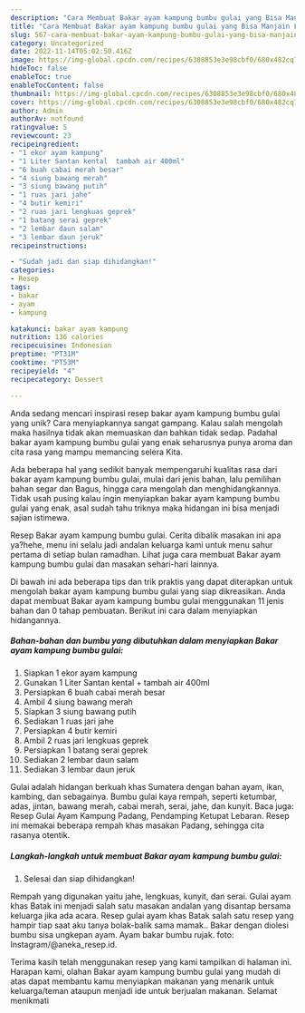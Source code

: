 ```yaml
---
description: "Cara Membuat Bakar ayam kampung bumbu gulai yang Bisa Manjain Lidah"
title: "Cara Membuat Bakar ayam kampung bumbu gulai yang Bisa Manjain Lidah"
slug: 567-cara-membuat-bakar-ayam-kampung-bumbu-gulai-yang-bisa-manjain-lidah
category: Uncategorized
date: 2022-11-14T05:02:50.416Z
image: https://img-global.cpcdn.com/recipes/6308853e3e98cbf0/680x482cq70/bakar-ayam-kampung-bumbu-gulai-foto-resep-utama.jpg
hideToc: false
enableToc: true
enableTocContent: false
thumbnail: https://img-global.cpcdn.com/recipes/6308853e3e98cbf0/680x482cq70/bakar-ayam-kampung-bumbu-gulai-foto-resep-utama.jpg
cover: https://img-global.cpcdn.com/recipes/6308853e3e98cbf0/680x482cq70/bakar-ayam-kampung-bumbu-gulai-foto-resep-utama.jpg
author: Admin
authorAv: notfound
ratingvalue: 5
reviewcount: 23
recipeingredient:
- "1 ekor ayam kampung"
- "1 Liter Santan kental  tambah air 400ml"
- "6 buah cabai merah besar"
- "4 siung bawang merah"
- "3 siung bawang putih"
- "1 ruas jari jahe"
- "4 butir kemiri"
- "2 ruas jari lengkuas geprek"
- "1 batang serai geprek"
- "2 lembar daun salam"
- "3 lembar daun jeruk"
recipeinstructions:

- "Sudah jadi dan siap dihidangkan!"
categories:
- Resep
tags:
- bakar
- ayam
- kampung

katakunci: bakar ayam kampung 
nutrition: 136 calories
recipecuisine: Indonesian
preptime: "PT31M"
cooktime: "PT53M"
recipeyield: "4"
recipecategory: Dessert

---
```





Anda sedang mencari inspirasi resep bakar ayam kampung bumbu gulai yang unik? Cara menyiapkannya sangat gampang. Kalau salah mengolah maka hasilnya tidak akan memuaskan dan bahkan tidak sedap. Padahal bakar ayam kampung bumbu gulai yang enak seharusnya punya aroma dan cita rasa yang mampu memancing selera Kita.





Ada beberapa hal yang sedikit banyak mempengaruhi kualitas rasa dari bakar ayam kampung bumbu gulai, mulai dari jenis bahan, lalu pemilihan bahan segar dan Bagus, hingga cara mengolah dan menghidangkannya. Tidak usah pusing kalau ingin menyiapkan bakar ayam kampung bumbu gulai yang enak,      asal sudah tahu triknya maka hidangan ini bisa menjadi sajian istimewa.














Resep Bakar ayam kampung bumbu gulai. Cerita dibalik masakan ini apa ya?hehe, menu ini selalu jadi andalan keluarga kami untuk menu sahur pertama di setiap bulan ramadhan. Lihat juga cara membuat Bakar ayam kampung bumbu gulai dan masakan sehari-hari lainnya.






Di bawah ini ada beberapa tips dan trik praktis yang dapat diterapkan untuk mengolah bakar ayam kampung bumbu gulai yang siap dikreasikan. Anda dapat membuat Bakar ayam kampung bumbu gulai menggunakan 11 jenis bahan dan 0 tahap pembuatan. Berikut ini cara dalam menyiapkan hidangannya.

<!--inarticleads1-->

##### Bahan-bahan dan bumbu yang dibutuhkan dalam menyiapkan Bakar ayam kampung bumbu gulai:

1. Siapkan 1 ekor ayam kampung
1. Gunakan 1 Liter Santan kental + tambah air 400ml
1. Persiapkan 6 buah cabai merah besar
1. Ambil 4 siung bawang merah
1. Siapkan 3 siung bawang putih
1. Sediakan 1 ruas jari jahe
1. Persiapkan 4 butir kemiri
1. Ambil 2 ruas jari lengkuas geprek
1. Persiapkan 1 batang serai geprek
1. Sediakan 2 lembar daun salam
1. Sediakan 3 lembar daun jeruk


Gulai adalah hidangan berkuah khas Sumatera dengan bahan ayam, ikan, kambing, dan sebagainya. Bumbu gulai kaya rempah, seperti ketumbar, adas, jintan, bawang merah, cabai merah, serai, jahe, dan kunyit. Baca juga: Resep Gulai Ayam Kampung Padang, Pendamping Ketupat Lebaran. Resep ini memakai beberapa rempah khas masakan Padang, sehingga cita rasanya otentik. 

<!--inarticleads2-->

##### Langkah-langkah untuk membuat Bakar ayam kampung bumbu gulai:


1. Selesai dan siap dihidangkan!

Rempah yang digunakan yaitu jahe, lengkuas, kunyit, dan serai. Gulai ayam khas Batak ini menjadi salah satu masakan andalan yang disantap bersama keluarga jika ada acara. Resep gulai ayam khas Batak salah satu resep yang hampir tiap saat aku tanya bolak-balik sama mamak.. Bakar dengan diolesi bumbu sisa ungkepan ayam. Ayam bakar bumbu rujak. foto: Instagram/@aneka_resep.id. 

Terima kasih telah menggunakan resep yang kami tampilkan di halaman ini. Harapan kami, olahan Bakar ayam kampung bumbu gulai yang mudah di atas dapat membantu kamu menyiapkan makanan yang menarik untuk keluarga/teman ataupun menjadi ide untuk berjualan makanan. Selamat menikmati

